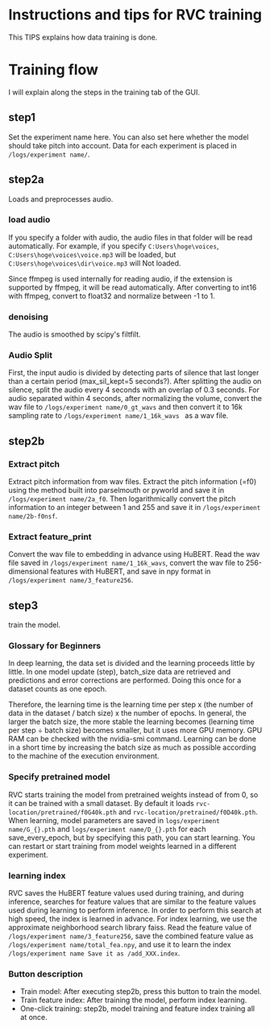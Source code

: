 Instructions and tips for RVC training
======================================
This TIPS explains how data training is done.

# Training flow
I will explain along the steps in the training tab of the GUI.

## step1
Set the experiment name here. You can also set here whether the model should take pitch into account.
Data for each experiment is placed in `/logs/experiment name/`.

## step2a
Loads and preprocesses audio.

### load audio
If you specify a folder with audio, the audio files in that folder will be read automatically.
For example, if you specify `C:Users\hoge\voices`, `C:Users\hoge\voices\voice.mp3` will be loaded, but `C:Users\hoge\voices\dir\voice.mp3` will Not loaded.

Since ffmpeg is used internally for reading audio, if the extension is supported by ffmpeg, it will be read automatically.
After converting to int16 with ffmpeg, convert to float32 and normalize between -1 to 1.

### denoising
The audio is smoothed by scipy's filtfilt.

### Audio Split
First, the input audio is divided by detecting parts of silence that last longer than a certain period (max_sil_kept=5 seconds?). After splitting the audio on silence, split the audio every 4 seconds with an overlap of 0.3 seconds. For audio separated within 4 seconds, after normalizing the volume, convert the wav file to `/logs/experiment name/0_gt_wavs` and then convert it to 16k sampling rate to `/logs/experiment name/1_16k_wavs ` as a wav file.

## step2b
### Extract pitch
Extract pitch information from wav files. Extract the pitch information (=f0) using the method built into parselmouth or pyworld and save it in `/logs/experiment name/2a_f0`. Then logarithmically convert the pitch information to an integer between 1 and 255 and save it in `/logs/experiment name/2b-f0nsf`.

### Extract feature_print
Convert the wav file to embedding in advance using HuBERT. Read the wav file saved in `/logs/experiment name/1_16k_wavs`, convert the wav file to 256-dimensional features with HuBERT, and save in npy format in `/logs/experiment name/3_feature256`.

## step3
train the model.
### Glossary for Beginners
In deep learning, the data set is divided and the learning proceeds little by little. In one model update (step), batch_size data are retrieved and predictions and error corrections are performed. Doing this once for a dataset counts as one epoch.

Therefore, the learning time is the learning time per step x (the number of data in the dataset / batch size) x the number of epochs. In general, the larger the batch size, the more stable the learning becomes (learning time per step ÷ batch size) becomes smaller, but it uses more GPU memory. GPU RAM can be checked with the nvidia-smi command. Learning can be done in a short time by increasing the batch size as much as possible according to the machine of the execution environment.

### Specify pretrained model
RVC starts training the model from pretrained weights instead of from 0, so it can be trained with a small dataset. By default it loads `rvc-location/pretrained/f0G40k.pth` and `rvc-location/pretrained/f0D40k.pth`. When learning, model parameters are saved in `logs/experiment name/G_{}.pth` and `logs/experiment name/D_{}.pth` for each save_every_epoch, but by specifying this path, you can start learning. You can restart or start training from model weights learned in a different experiment.

### learning index
RVC saves the HuBERT feature values used during training, and during inference, searches for feature values that are similar to the feature values used during learning to perform inference. In order to perform this search at high speed, the index is learned in advance.
For index learning, we use the approximate neighborhood search library faiss. Read the feature value of `/logs/experiment name/3_feature256`, save the combined feature value as `/logs/experiment name/total_fea.npy`, and use it to learn the index `/logs/experiment name Save it as /add_XXX.index`.

### Button description
- Train model: After executing step2b, press this button to train the model.
- Train feature index: After training the model, perform index learning.
- One-click training: step2b, model training and feature index training all at once.